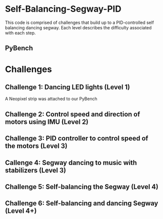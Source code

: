 # Self-Balancing-Segway-PID
This code is comprised of challenges that build up to a PID-controlled self balancing dancing segway. Each level describes the difficulty associated with each step.

## PyBench



# Challenges

## Challenge 1: Dancing LED lights (Level 1)
A Neopixel strip was attached to our PyBench

## Challenge 2: Control speed and direction of motors using IMU (Level 2)

## Challenge 3: PID controller to control speed of the motors (Level 3)

## Callenge 4: Segway dancing to music with stabilizers (Level 3)

## Challenge 5: Self-balancing the Segway (Level 4)

## Challenge 6: Self-balancing and dancing Segway (Level 4+)

